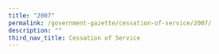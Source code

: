 ```yaml
---
title: "2007"
permalink: /government-gazette/cessation-of-service/2007/
description: ""
third_nav_title: Cessation of Service
---
```

